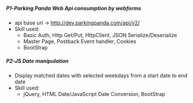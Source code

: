##### P1-Parking Panda Web Api consumption by webforms
*	api base url -> http://dev.parkingpanda.com/api/v2/
*	Skill used: 
	*	Basic Auth, Http Get/Put, HttpClient, JSON Serialize/Deserialize
	*	Master Page, Postback Event handler, Cookies
	*	BootStrap

##### P2-JS Date manipulation
*	Display matched dates with selected weekdays from a start date to end date
*	Skill used: 
	*	jQuery, HTML Date/JavaScript Date Conversion, BootStrap
